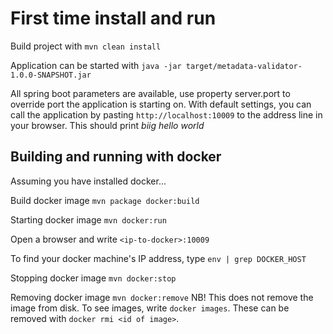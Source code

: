 # First time install and run
Build project with
`mvn clean install`

Application can be started with
`java -jar target/metadata-validator-1.0.0-SNAPSHOT.jar`

All spring boot parameters are available, use property server.port to override port the application is starting on. With default settings, you can call the application by pasting 
 `http://localhost:10009`
to the address line in your browser. This should print _biig *hello* world_

## Building and running with docker
Assuming you have installed docker...

Build docker image
`mvn package docker:build`

Starting docker image
`mvn docker:run`

Open a browser and write
`<ip-to-docker>:10009`

To find your docker machine's IP address, type `env | grep DOCKER_HOST`

Stopping docker image
`mvn docker:stop`

Removing docker image
`mvn docker:remove`
NB! This does not remove the image from disk. To see images, write `docker images`. These can be removed with `docker rmi <id of image>`.